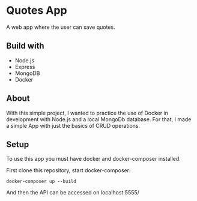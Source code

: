 # Quotes App
A web app where the user can save quotes.

## Build with
* Node.js
* Express
* MongoDB
* Docker

## About
With this simple project, I wanted to practice the use of Docker in development with Node.js and a local MongoDb database. For that, I made a simple App with just the basics of CRUD operations.

## Setup
To use this app you must have docker and docker-composer installed. 

First clone this repository, start docker-composer:

```
docker-composer up --build
```

And then the API can be accessed on localhost:5555/
